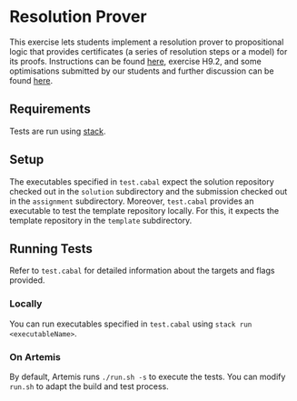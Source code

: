 # Resolution Prover

This exercise lets students implement a
resolution prover to propositional logic
that provides certificates (a series of resolution steps or a model) for its proofs.
Instructions can be found [here](https://www21.in.tum.de/teaching/fpv/WS20/assets/ex09.pdf), exercise H9.2,
and some optimisations submitted by our students
and further discussion can be found [here](https://www21.in.tum.de/teaching/fpv/WS20/wettbewerb.html#week-8).

## Requirements

Tests are run using [stack](https://docs.haskellstack.org/en/stable/README/).

## Setup

The executables specified in `test.cabal` expect the solution repository checked out in the `solution` subdirectory and the submission checked out in the `assignment` subdirectory.
Moreover, `test.cabal` provides an executable to test the template repository locally.
For this, it expects the template repository in the `template` subdirectory.

## Running Tests

Refer to `test.cabal` for detailed information about the targets and flags provided.

### Locally

You can run executables specified in `test.cabal` using `stack run <executableName>`.

### On Artemis

By default, Artemis runs `./run.sh -s` to execute the tests.
You can modify `run.sh` to adapt the build and test process.

